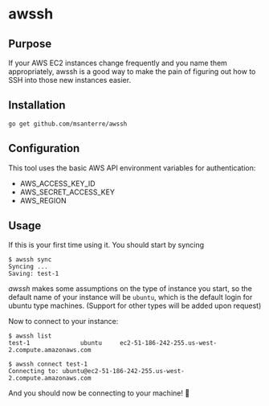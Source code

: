 # awssh

## Purpose

If your AWS EC2 instances change frequently and you name them appropriately, awssh is a good way to make the pain of figuring out how to SSH into those new instances easier. 

## Installation

```
go get github.com/msanterre/awssh
```

## Configuration

This tool uses the basic AWS API environment variables for authentication:
- AWS_ACCESS_KEY_ID
- AWS_SECRET_ACCESS_KEY
- AWS_REGION

## Usage

If this is your first time using it. You should start by syncing

```
$ awssh sync
Syncing ...
Saving: test-1
```

*awssh* makes some assumptions on the type of instance you start, so the default name of your instance will be `ubuntu`, which is the default login for ubuntu type machines. (Support for other types will be added upon request)

Now to connect to your instance:
```
$ awssh list
test-1              ubuntu     ec2-51-186-242-255.us-west-2.compute.amazonaws.com

$ awssh connect test-1
Connecting to: ubuntu@ec2-51-186-242-255.us-west-2.compute.amazonaws.com
```

And you should now be connecting to your machine! 🎉
